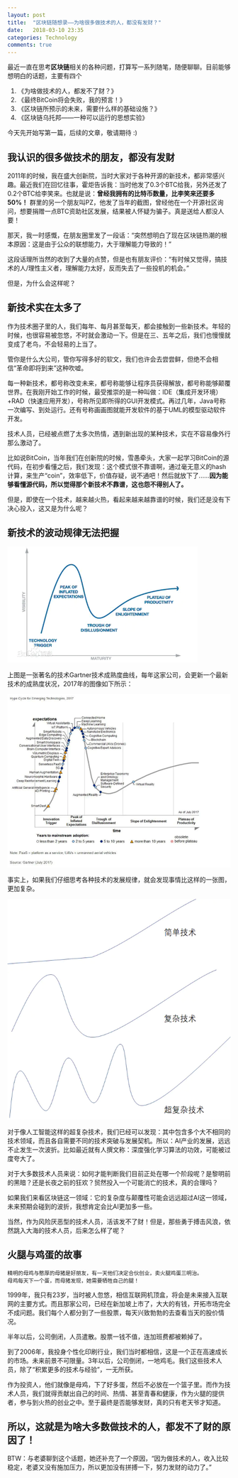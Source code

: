 ```yaml
---
layout: post
title:  "区块链随想录——为啥很多做技术的人，都没有发财？"
date:   2018-03-10 23:35
categories: Technology
comments: true
---
```

最近一直在思考**区块链**相关的各种问题，打算写一系列随笔，随便聊聊。目前能够想明白的话题，主要有四个
1. 《为啥做技术的人，都发不了财？》
2. 《最终BitCoin将会失败，我的预言！》
3. 《区块链所预示的未来，需要什么样的基础设施？》
4. 《区块链乌托邦——一种可以运行的思想实验》

今天先开始写第一篇，后续的文章，敬请期待 :)

## 我认识的很多做技术的朋友，都没有发财
2011年的时候，我在盛大创新院，当时大家对于各种开源的新技术，都非常感兴趣。最近我们在回忆往事，霍炬告诉我：当时他发了0.3个BTC给我，另外还发了0.2个BTC给李笑来。也就是说：**曾经我拥有的比特币数量，比李笑来还要多50%！**
群里的另一个朋友叫PZ，他发了当年的截图，曾经他在一个开源社区询问，想要捐赠一点BTC资助社区发展，结果被人怀疑为骗子。真是送给人都没人要！

那天，我一时感慨，在朋友圈里发了一段话：“突然想明白了现在区块链热潮的根本原因：这是由于公众的联想能力，大于理解能力导致的！”

这段话理所当然的收到了大量的点赞，但是也有朋友评价：“有时候又觉得，搞技术的人/理性主义者，理解能力太好，反而失去了一些投机的机会。”

但是，为什么会这样呢？

## 新技术实在太多了

作为技术圈子里的人，我们每年、每月甚至每天，都会接触到一些新技术。年轻的时候，也很容易被忽悠，不时就会激动一下。但是在三、五年之后，我们也慢慢就变成了老鸟，不会轻易的上当了。

管你是什么大公司，管你写得多好的软文，我们也许会去尝尝鲜，但绝不会相信“革命即将到来”这种吹嘘。

每一种新技术，都号称改变未来，都号称能够让程序员获得解放，都号称能够颠覆世界。在我刚开始工作的时候，最受推崇的是一种叫做：IDE（集成开发环境）+RAD（快速应用开发），号称所见即所得的GUI开发模式。再过几年，Java号称一次编写、到处运行。还有号称画画图就能开发软件的基于UML的模型驱动软件开发。

技术人员，已经被点燃了太多次热情，遇到新出现的某种技术，实在不容易像外行那么激动了。

比如说BitCoin，当年我们在创新院的时候，雪愚牵头，大家一起学习BitCoin的源代码，在初步看懂之后，我们发现：这个模式很不靠谱啊，通过毫无意义的hash计算，来生产“coin”，效率低下，价值存疑，说不通吧！然后就放下了......**因为能够看懂源代码，所以觉得那个新技术不靠谱，这也怨不得别人了。**

但是，即使在一个技术，越来越火热，看起来越来越靠谱的时候，我们还是没有下决心投入，这又是为什么呢？

## 新技术的波动规律无法把握

![技术成熟度曲线](/assets/img/10072-39f2a847ab7b8912.webp)

上图是一张著名的技术Gartner技术成熟度曲线，每年这家公司，会更新一个最新技术的成熟度状况，2017年的图像如下所示：

![2017 Gartner's Hype Cycle](/assets/img/10072-b7db017534a1d413.webp)

事实上，如果我们仔细思考各种技术的发展规律，就会发现事情比这样的一张图，更加复杂。

![](/assets/img/10072-eb370cca89cf2cbd.webp)

对于像人工智能这样的超复杂技术，我们已经可以发现：其中包含多个大不相同的技术领域，而且各自需要不同的技术突破与发展契机。所以：AI产业的发展，远远不止发生一次波折。比如最近就有人撰文称：深度强化学习算法的功效，可能被过度夸大了。

对于大多数技术人员来说：如何才能判断我们目前正处在哪一个阶段呢？是黎明前的黑暗？还是长夜之前的狂欢？贸然投入一个可能消亡的技术，真的合理吗？

如果我们来看区块链这一领域：它的复杂度与颠覆性可能会远远超过AI这一领域，未来预期会碰到的波折，我想肯定会比AI更加多一些。

当然，作为风险厌恶型的技术人员，活该发不了财！但是，那些勇于搏击风浪，依然跳入大海的技术人员，后来怎么样了呢？

## 火腿与鸡蛋的故事

```
精明的母鸡与憨厚的母猪是好朋友，有一天他们决定合伙创业，卖火腿鸡蛋三明治。
母鸡每天下一个蛋，而母猪发现，她需要牺牲自己的腿！
```

1999年，我只有23岁，当时被人忽悠，相信互联网机顶盒，将会是未来接入互联网的主要方式。而且那家公司，已经在新加坡上市了，大大的有钱，开拓市场完全不成问题。我们每个人都分到了一些股票，每天兴致勃勃的去查看当天的股价情况。

半年以后，公司倒闭，人员遣散。股票一钱不值，连加班费都被赖掉了。

到了2006年，我投身个性化印刷行业，我们当时都相信，这是一个正在高速成长的市场。未来前景不可限量。3年以后，公司倒闭，一地鸡毛。我们这些技术人员，除了“积累更多的技术与经验”，一无所获。

作为投资人，他们就像是母鸡，下了好多蛋，然后不必放在一个篮子里。而作为技术人员，我们就得贡献出自己的时间、热情、甚至青春和健康，作为火腿的提供者，参与到火热的创业之中。至于最终是否能够发财，真的只有老天爷才知道。

## 所以，这就是为啥大多数做技术的人，都发不了财的原因了！

BTW：与老婆聊到这个话题，她还补充了一个原因，“因为做技术的人，收入比较稳定，老婆又没有施加压力，所以更加没有拼搏一下，努力发财的动力了。”